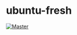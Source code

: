 # ubuntu-fresh

[![Master](https://travis-ci.org/LifeAfterNormal/ubuntu-fresh.svg?branch=master)](https://travis-ci.org/LifeAfterNormal/ubuntu-fresh)

